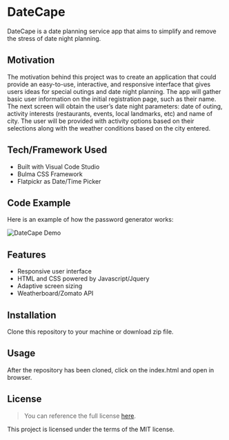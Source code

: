 # DateCape
DateCape is a date planning service app that aims to simplify and remove the stress of date night planning.
## Motivation
The motivation behind this project was to create an application that could provide an easy-to-use, interactive, and responsive interface that gives users ideas for special outings and date night planning. The app will gather basic user information on the initial registration page, such as their name. The next screen will obtain the user’s date night parameters: date of outing, activity interests (restaurants, events, local landmarks, etc) and name of city. The user will be provided with activity options based on their selections along with the weather conditions based on the city entered.

## Tech/Framework Used
* Built with Visual Code Studio
* Bulma CSS Framework
* Flatpickr as Date/Time Picker
## Code Example
Here is an example of how the password generator works:

![DateCape Demo]()

## Features
* Responsive user interface
* HTML and CSS powered by Javascript/Jquery
* Adaptive screen sizing
* Weatherboard/Zomato API

## Installation
Clone this repository to your machine or download zip file.

## Usage
After the repository has been cloned, click on the index.html and open in browser. 
## License 
> You can reference the full license [here](https://github.com/jmasaviru/datecape/blob/main/LICENSE).

This project is licensed under the terms of the MIT license.
